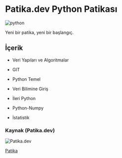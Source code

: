 # Patika.dev Python Patikası

![python](https://www.python.org/static/community_logos/python-logo-master-v3-TM.png)

Yeni bir patika, yeni bir başlangıç.

## İçerik  

* Veri Yapıları ve Algoritmalar

* GIT

* Python Temel

* Veri Bilimine Giriş

* İleri Python

* Python-Numpy

* İstatistik

### Kaynak (Patika.dev)

![Patika.dev](https://pbs.twimg.com/profile_images/1360317534172569614/sdir3Sab_400x400.jpg)

[Patika](https://app.patika.dev/egitimler/bootcamp-hizlandirma-programi---python)
